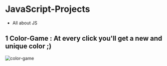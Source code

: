 # JavaScript-Projects
* All about JS
## 1 Color-Game : At every click you'll get a new and unique color ;) 
![color-game](https://user-images.githubusercontent.com/41052882/101237026-a05be400-36fb-11eb-9523-dfa4a68208f6.PNG)

